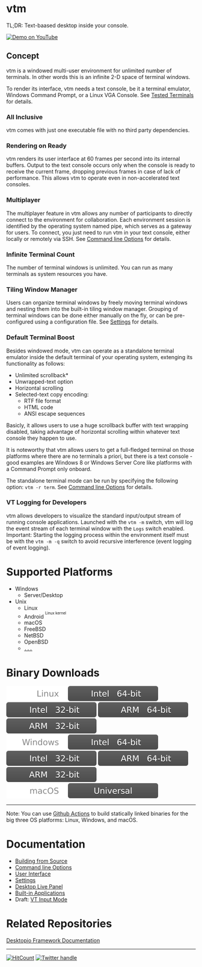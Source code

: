 # vtm

TL;DR: Text-baased desktop inside your console.

<a href="https://www.youtube.com/watch?v=kofkoxGjFWQ">
  <img width="400" alt="Demo on YouTube" src="https://user-images.githubusercontent.com/11535558/146906370-c9705579-1bbb-4e9e-8977-47312f551cc8.gif">
</a>

## Concept

vtm is a windowed multi-user environment for unlimited number of terminals. In other words this is an infinite 2-D space of terminal windows.

To render its interface, vtm needs a text console, be it a terminal emulator, Windows Command Prompt, or a Linux VGA Console. See [Tested Terminals](https://github.com/netxs-group/vtm/discussions/72) for details.

### All Inclusive

vtm comes with just one executable file with no third party dependencies.

### Rendering on Ready

vtm renders its user interface at 60 frames per second into its internal buffers. Output to the text console occurs only when the console is ready to receive the current frame, dropping previous frames in case of lack of performance. This allows vtm to operate even in non-accelerated text consoles.

### Multiplayer

The multiplayer feature in vtm allows any number of participants to directly connect to the environment for collaboration. Each environment session is identified by the operating system named pipe, which serves as a gateway for users. To connect, you just need to run vtm in your text console, either locally or remotely via SSH. See [Command line Options](doc/command-line-options.md) for details.

### Infinite Terminal Count

The number of terminal windows is unlimited. You can run as many terminals as system resources you have.

### Tiling Window Manager

Users can organize terminal windows by freely moving terminal windows and nesting them into the built-in tiling window manager. Grouping of terminal windows can be done either manually on the fly, or can be pre-configured using a configuration file. See [Settings](doc/settings.md) for details.

### Default Terminal Boost

Besides windowed mode, vtm can operate as a standalone terminal emulator inside the default terminal of your operating system, extenging its functionality as follows:

- Unlimited scrollback*
- Unwrapped-text option
- Horizontal scrolling
- Selected-text copy encoding:
  - RTF file format
  - HTML code
  - ANSI escape sequences 

Basicly, it allows users to use a huge scrollback buffer with text wrapping disabled, taking advantage of horizontal scrolling within whatever text console they happen to use.

It is noteworthy that vtm allows users to get a full-fledged terminal on those platforms where there are no terminals a priori, but there is a text console - good examples are Windows 8 or Windows Server Core like platforms with a Command Prompt only onboard.

The standalone terminal mode can be run by specifying the following option: `vtm -r term`. See [Command line Options](doc/command-line-options.md) for details.

### VT Logging for Developers

vtm allows developers to visualize the standard input/output stream of running console applications. Launched with the `vtm -m` switch, vtm will log the event stream of each terminal window with the `Logs` switch enabled. Important: Starting the logging process within the environment itself must be with the `vtm -m -q` switch to avoid recursive interference (event logging of event logging).

# Supported Platforms

- Windows
  - Server/Desktop
- Unix
  - Linux
  - Android <sup><sup>Linux kernel</sup></sup>
  - macOS
  - FreeBSD
  - NetBSD
  - OpenBSD
  - [`...`](https://en.wikipedia.org/wiki/POSIX#POSIX-oriented_operating_systems)

# Binary Downloads

![Linux](.resources/status/linux.svg)     [![Intel 64-bit](.resources/status/arch_x86_64.svg)](https://github.com/netxs-group/vtm/releases/latest/download/vtm_linux_x86_64.zip) [![Intel 32-bit](.resources/status/arch_x86.svg)](https://github.com/netxs-group/vtm/releases/latest/download/vtm_linux_x86.zip) [![ARM 64-bit](.resources/status/arch_arm64.svg)](https://github.com/netxs-group/vtm/releases/latest/download/vtm_linux_arm64.zip) [![ARM 32-bit](.resources/status/arch_arm32.svg)](https://github.com/netxs-group/vtm/releases/latest/download/vtm_linux_arm32.zip)  
![Windows](.resources/status/windows.svg) [![Intel 64-bit](.resources/status/arch_x86_64.svg)](https://github.com/netxs-group/vtm/releases/latest/download/vtm_windows_x86_64.zip)  [![Intel 32-bit](.resources/status/arch_x86.svg)](https://github.com/netxs-group/vtm/releases/latest/download/vtm_windows_x86.zip)  [![ARM 64-bit](.resources/status/arch_arm64.svg)](https://github.com/netxs-group/vtm/releases/latest/download/vtm_windows_arm64.zip)  [![ARM 32-bit](.resources/status/arch_arm32.svg)](https://github.com/netxs-group/vtm/releases/latest/download/vtm_windows_arm32.zip)  
![macOS](.resources/status/macos.svg)     [![Universal](.resources/status/arch_any.svg)](https://github.com/netxs-group/vtm/releases/latest/download/vtm_macos_any.zip)  

---
Note: You can use [Github Actions](../../actions) to build statically linked binaries for the big three OS platforms: Linux, Windows, and macOS.

# Documentation

- [Building from Source](doc/build.md)
- [Command line Options](doc/command-line-options.md)
- [User Interface](doc/user-interface.md)
- [Settings](doc/settings.md)
- [Desktop Live Panel](doc/panel.md)
- [Built-in Applications](doc/apps.md)
- Draft: [VT Input Mode](doc/vt-input-mode.md)

# Related Repositories

[Desktopio Framework Documentation](https://github.com/netxs-group/Desktopio-Docs)

---

[![HitCount](https://views.whatilearened.today/views/github/netxs-group/vtm.svg)](https://github.com/netxs-group/vtm) [![Twitter handle][]][twitter badge]

[//]: # (LINKS)
[twitter handle]: https://img.shields.io/twitter/follow/desktopio.svg?style=social&label=Follow
[twitter badge]: https://twitter.com/desktopio
